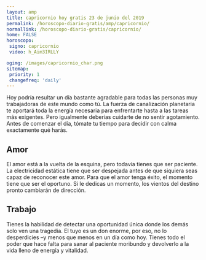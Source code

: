 ```yaml
---
layout: amp
title: capricornio hoy gratis 23 de junio del 2019 
permalink: /horoscopo-diario-gratis/amp/capricornio/
normallink: /horoscopo-diario-gratis/capricornio/
home: FALSE
horoscopo:
 signo: capricornio
 video: h_Aim3IRLLY

ogimg: /images/capricornio_char.png
sitemap:
 priority: 1
 changefreq: 'daily'
---
```



Hoy podría resultar un día bastante agradable para todas las personas muy trabajadoras de este mundo como tú. La fuerza de canalización planetaria te aportará toda la energía necesaria para enfrentarte hasta a las tareas más exigentes. Pero igualmente deberías cuidarte de no sentir agotamiento. Antes de comenzar el día, tómate tu tiempo para decidir con calma exactamente qué harás.

## Amor

El amor está a la vuelta de la esquina, pero todavía tienes que ser paciente. La electricidad estática tiene que ser despejada antes de que siquiera seas capaz de reconocer este amor. Para que el amor tenga éxito, el momento tiene que ser el oportuno. Si le dedicas un momento, los vientos del destino pronto cambiarán de dirección.

## Trabajo

Tienes la habilidad de detectar una oportunidad única donde los demás solo ven una tragedia. El tuyo es un don enorme, por eso, no lo desperdicies –y menos que menos en un día como hoy. Tienes todo el poder que hace falta para sanar al paciente moribundo y devolverlo a la vida lleno de energía y vitalidad.